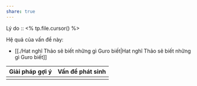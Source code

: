 ```yaml
---
share: true
---
```

Lý do :: <% tp.file.cursor() %>

Hệ quả của vấn đề này:
- [[./Hat nghĩ Thảo sẽ biết những gì Guro biết|Hat nghĩ Thảo sẽ biết những gì Guro biết]]


| Giải pháp gợi ý | Vấn đề phát sinh |
| --------------- | ---------------- |
|                 |                  |